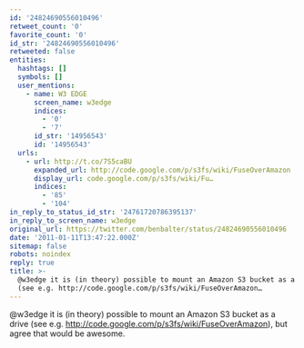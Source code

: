 ```yaml
---
id: '24824690556010496'
retweet_count: '0'
favorite_count: '0'
id_str: '24824690556010496'
retweeted: false
entities:
  hashtags: []
  symbols: []
  user_mentions:
    - name: W3 EDGE
      screen_name: w3edge
      indices:
        - '0'
        - '7'
      id_str: '14956543'
      id: '14956543'
  urls:
    - url: http://t.co/7S5caBU
      expanded_url: http://code.google.com/p/s3fs/wiki/FuseOverAmazon
      display_url: code.google.com/p/s3fs/wiki/Fu…
      indices:
        - '85'
        - '104'
in_reply_to_status_id_str: '24761720786395137'
in_reply_to_screen_name: w3edge
original_url: https://twitter.com/benbalter/status/24824690556010496
date: '2011-01-11T13:47:22.000Z'
sitemap: false
robots: noindex
reply: true
title: >-
  @w3edge it is (in theory) possible to mount an Amazon S3 bucket as a drive
  (see e.g. http://code.google.com/p/s3fs/wiki/FuseOverAmazon…
---
```


@w3edge it is (in theory) possible to mount an Amazon S3 bucket as a drive (see e.g. http://code.google.com/p/s3fs/wiki/FuseOverAmazon), but agree that would be awesome.